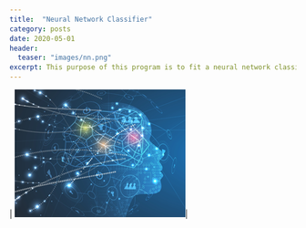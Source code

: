```yaml
---
title:  "Neural Network Classifier"
category: posts
date: 2020-05-01
header:
  teaser: "images/nn.png"
excerpt: This purpose of this program is to fit a neural network classifier using scikit-learn.
---
```


| ![PNG](/images/nn.png)| 

<br>


